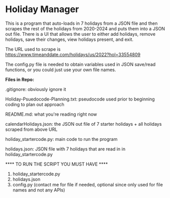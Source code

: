 # Holiday Manager

This is a program that auto-loads in 7 holidays from a JSON file and then scrapes the rest of the holidays from 2020-2024 and puts them into a JSON out file. There is a UI that allows the user to either add holidays, remove holidays, save their changes, view holidays present, and exit. 


The URL used to scrape is https://www.timeanddate.com/holidays/us/2022?hol=33554809 


The config.py file is needed to obtain variables used in JSON save/read functions, or you could just use your own file names.


**Files in Repo:**

.gitignore: obviously ignore it

Holiday-Psuedocode-Planning.txt: pseudocode used prior to beginning coding to plan out approach

README.md: what you're reading right now

calendarHolidays.json: the JSON out file of 7 starter holidays + all holidays scraped from above URL

holiday_startercode.py: main code to run the program

holidays.json: JSON file with 7 holidays that are read in in holiday_startercode.py



**** TO RUN THE SCRIPT YOU MUST HAVE ****
1. holiday_startercode.py
2. holidays.json
3. config.py (contact me for file if needed, optional since only used for file names and not any APIs)
